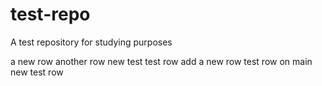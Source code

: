 # test-repo

A test repository for studying purposes

a new row
another row
new test
test row
add a new row
test row on main
new test row

